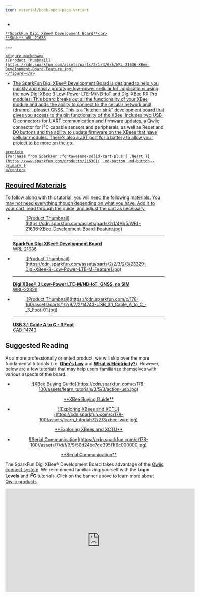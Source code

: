 ```yaml
---
icon: material/book-open-page-variant
---
```



<div class="grid cards desc" markdown>

-    <a href="https://www.sparkfun.com/products/21636">
    **SparkFun Digi XBee® Development Board**<br>
    **SKU:** WRL-21636

    ---

    <figure markdown>
    ![Product Thumbnail](https://cdn.sparkfun.com/assets/parts/2/1/4/6/5/WRL-21636-XBee-Development-Board-Feature.jpg)
    </figure></a>
    
-    The SparkFun Digi XBee® Development Board is designed to help you quickly and easily prototype low-power cellular IoT applications using the new Digi XBee 3 Low-Power LTE-M/NB-IoT and Digi XBee RR Pro modules. This board breaks out all the functionality of your XBee module and adds the ability to connect to the cellular network and (drumroll, please) GNSS. This is a "kitchen sink" development board that gives you access to the pin functionality of the XBee, includes two USB-C connectors for UART communication and firmware updates, a Qwiic connector for I<sup>2</sup>C capable sensors and peripherals, as well as Reset and D0 buttons and the ability to update firmware on the XBees that have cellular modules. There's also a JST port for a battery to allow your project to be more on the go.

    <center>
    [Purchase from SparkFun :fontawesome-solid-cart-plus:{ .heart }](https://www.sparkfun.com/products/21636){ .md-button .md-button--primary }
    </center>

</div>


## Required Materials

To follow along with this tutorial, you will need the following materials. You may not need everything though depending on what you have. Add it to your cart, read through the guide, and adjust the cart as necessary.


<div class="grid cards" markdown>

-   <a href="https://www.sparkfun.com/products/21636">
    <figure markdown>
    ![Product Thumbnail](https://cdn.sparkfun.com/assets/parts/2/1/4/6/5/WRL-21636-XBee-Development-Board-Feature.jpg)
    </figure>

    ---

    **SparkFun Digi XBee® Development Board**<br>
    WRL-21636</a>

-   <a href="https://www.sparkfun.com/products/22329">
    <figure markdown>
    ![Product Thumbnail](https://cdn.sparkfun.com/assets/parts/2/2/3/2/3/23329-Digi-XBee-3-Low-Power-LTE-M-Feature1.jpg)
    </figure>

    ---

    **Digi XBee® 3 Low-Power LTE-M/NB-IoT, GNSS, no SIM**<br>
    WRL-22329</a>

-   <a href="https://www.sparkfun.com/products/14743">
    <figure markdown>
    ![Product Thumbnail](https://cdn.sparkfun.com/c/178-100/assets/parts/1/2/9/7/2/14743-USB_3.1_Cable_A_to_C_-_3_Foot-01.jpg)
    </figure>

    ---

    **USB 3.1 Cable A to C - 3 Foot**<br>
    CAB-14743</a>

</div>



## Suggested Reading

As a more professionally oriented product, we will skip over the more fundamental tutorials (i.e. [**Ohm's Law**](https://learn.sparkfun.com/tutorials/voltage-current-resistance-and-ohms-law) and [**What is Electricity?**](https://learn.sparkfun.com/tutorials/what-is-electricity)). However, below are a few tutorials that may help users familiarize themselves with various aspects of the board.


<div class="grid cards hide col-4" markdown align="center">

-   <a href="https://www.sparkfun.com/pages/xbee_guide">
    <figure markdown>
    ![XBee Buying Guide](https://cdn.sparkfun.com/c/178-100/assets/learn_tutorials/3/5/3/action-usb.jpg)
    </figure>
    </a>
    <a href="https://www.sparkfun.com/pages/xbee_guide">**XBee Buying Guide**
    </a>

-   <a href="https://learn.sparkfun.com/tutorials/exploring-xbees-and-xctu">
    <figure markdown>
    ![Exploring XBees and XCTU](https://cdn.sparkfun.com/c/178-100/assets/learn_tutorials/2/2/3/xbee-wire.jpg)
    </figure>
    </a>
    <a href="https://learn.sparkfun.com/tutorials/exploring-xbees-and-xctu">**Exploring XBees and XCTU**
    </a>    

-   <a href="https://learn.sparkfun.com/tutorials/serial-communication">
    <figure markdown>
    ![Serial Communication](https://cdn.sparkfun.com/c/178-100//assets/7/d/f/9/9/50d24be7ce395f1f6c000000.jpg)
    </figure>
    </a>
    <a href="https://learn.sparkfun.com/tutorials/serial-communication">**Serial Communication**
    </a>    

</div>

The SparkFun Digi XBee® Development Board takes advantage of the [Qwiic connect system](https://www.sparkfun.com/qwiic). We recommend familiarizing yourself with the **Logic Levels** and **I<sup>2</sup>C** tutorials. Click on the banner above to learn more about [Qwiic products](https://www.sparkfun.com/qwiic).


<center>
    <iframe width="600" height="327" src="https://www.youtube.com/embed/x0RDEHqFIF8" title="SparkFun's Qwiic Connect System" frameborder="0" allow="accelerometer; autoplay; clipboard-write; encrypted-media; gyroscope; picture-in-picture" allowfullscreen></iframe>
</center>
